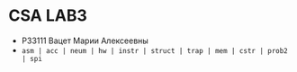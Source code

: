 # CSA LAB3

- P33111 Вацет Марии Алексеевны
- `asm | acc | neum | hw | instr | struct | trap | mem | cstr | prob2 | spi`
